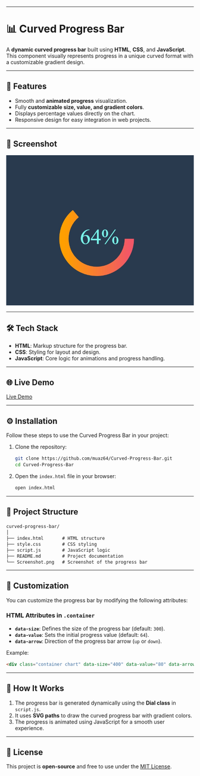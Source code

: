 

---

# 📊 Curved Progress Bar  

A **dynamic curved progress bar** built using **HTML**, **CSS**, and **JavaScript**. This component visually represents progress in a unique curved format with a customizable gradient design.

---

## 🚀 Features  

- Smooth and **animated progress** visualization.  
- Fully **customizable size, value, and gradient colors**.  
- Displays percentage values directly on the chart.  
- Responsive design for easy integration in web projects.

---

## 📸 Screenshot  

![Curved Progress Bar](./Curved%20Progress%20Bar.jpeg)  

---

## 🛠️ Tech Stack  

- **HTML**: Markup structure for the progress bar.  
- **CSS**: Styling for layout and design.  
- **JavaScript**: Core logic for animations and progress handling.  

---

## 🌐 Live Demo  

[Live Demo](https://github.com/muaz64/Curved-Progress-Bar.git)  

---

## ⚙️ Installation  

Follow these steps to use the Curved Progress Bar in your project:  

1. Clone the repository:  
   ```bash
   git clone https://github.com/muaz64/Curved-Progress-Bar.git
   cd Curved-Progress-Bar
   ```  

2. Open the `index.html` file in your browser:  
   ```bash
   open index.html
   ```  

---

## 🧩 Project Structure  

```plaintext
curved-progress-bar/
│
├── index.html       # HTML structure  
├── style.css        # CSS styling  
├── script.js        # JavaScript logic  
├── README.md        # Project documentation  
└── Screenshot.png   # Screenshot of the progress bar  
```

---

## 🎨 Customization  

You can customize the progress bar by modifying the following attributes:  

### HTML Attributes in `.container`  
- **`data-size`**: Defines the size of the progress bar (default: `300`).  
- **`data-value`**: Sets the initial progress value (default: `64`).  
- **`data-arrow`**: Direction of the progress bar arrow (`up` or `down`).  

Example:  
```html
<div class="container chart" data-size="400" data-value="80" data-arrow="up"></div>
```

---

## 🧘 How It Works  

1. The progress bar is generated dynamically using the **Dial class** in `script.js`.  
2. It uses **SVG paths** to draw the curved progress bar with gradient colors.  
3. The progress is animated using JavaScript for a smooth user experience.

---
 

## 📝 License  

This project is **open-source** and free to use under the [MIT License](LICENSE).  

